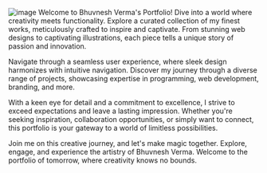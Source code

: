 ![image](https://github.com/MasterBhuvnesh/portfolio/assets/99537126/9fbd74c4-2c6e-40f8-b0e7-8e3a560223ab)
Welcome to Bhuvnesh Verma's Portfolio! Dive into a world where creativity meets functionality. Explore a curated collection of my finest works, meticulously crafted to inspire and captivate. From stunning web designs to captivating illustrations, each piece tells a unique story of passion and innovation.

Navigate through a seamless user experience, where sleek design harmonizes with intuitive navigation. Discover my journey through a diverse range of projects, showcasing expertise in programming, web development, branding, and more.

With a keen eye for detail and a commitment to excellence, I strive to exceed expectations and leave a lasting impression. Whether you're seeking inspiration, collaboration opportunities, or simply want to connect, this portfolio is your gateway to a world of limitless possibilities.

Join me on this creative journey, and let's make magic together. Explore, engage, and experience the artistry of Bhuvnesh Verma. Welcome to the portfolio of tomorrow, where creativity knows no bounds.
